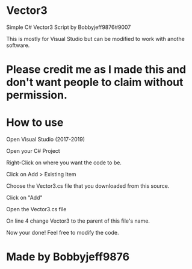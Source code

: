 # Vector3
Simple C# Vector3 Script by Bobbyjeff9876#9007

This is mostly for Visual Studio but can be modified to work with anothe software.

# Please credit me as I made this and don't want people to claim without permission.

# How to use

 Open Visual Studio (2017-2019)
 
 Open your C# Project
 
 Right-Click on where you want the code to be.
 
 Click on Add > Existing Item
 
 Choose the Vector3.cs file that you downloaded from this source.
 
 Click on "Add"
 
 Open the Vector3.cs file
 
 On line 4 change Vector3 to the parent of this file's name.
 
 Now your done! Feel free to modify the code.
 
 # Made by Bobbyjeff9876
